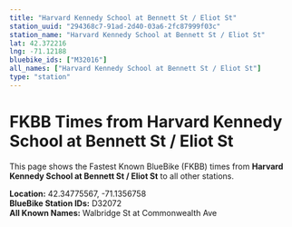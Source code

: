 ```yaml
---
title: "Harvard Kennedy School at Bennett St / Eliot St"
station_uuid: "294368c7-91ad-2d40-03a6-2fc87999f03c"
station_name: "Harvard Kennedy School at Bennett St / Eliot St"
lat: 42.372216
lng: -71.12188
bluebike_ids: ["M32016"]
all_names: ["Harvard Kennedy School at Bennett St / Eliot St"]
type: "station"
---
```


# FKBB Times from Harvard Kennedy School at Bennett St / Eliot St

This page shows the Fastest Known BlueBike (FKBB) times from **Harvard Kennedy School at Bennett St / Eliot St** to all other stations.

**Location:** 42.34775567, -71.1356758  
**BlueBike Station IDs:** D32072  
**All Known Names:** Walbridge St at Commonwealth Ave

